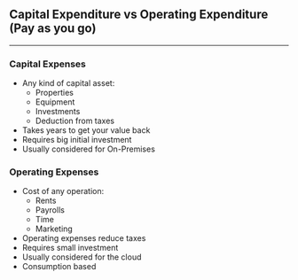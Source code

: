 ## Capital Expenditure vs Operating Expenditure (Pay as you go)
---
### Capital Expenses

* Any kind of capital asset:
	* Properties
	* Equipment
	* Investments
	* Deduction from taxes
* Takes years to get your value back
* Requires big initial investment
* Usually considered for On-Premises

### Operating Expenses

* Cost of any operation:
	* Rents
	* Payrolls
	* Time
	* Marketing
* Operating expenses reduce taxes
* Requires small investment
* Usually considered for the cloud
* Consumption based

